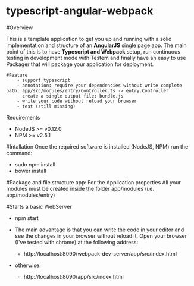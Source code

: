 # typescript-angular-webpack

#Overview

This is a template application to get you up and running with a solid implementation and structure of an **AngularJS** single page app. The main point of this is to have **Typescript and Webpack** setup, run continuous testing in development mode with Testem and finally have an easy to use Packager that will package your application for deployment.

    #Feature
        - support typescript
        - annotation: require your dependencies without write complete path: app/src/modules/entry/Controller.ts -> entry.Controller
        - create a single output file: bundle.js
        - write your code without reload your browser
        - test (still missing)
        

Requirements

- NodeJS >= v0.12.0
- NPM >= v2.5.1



#Intallation
Once the required software is installed (NodeJS, NPM) run the command:
- sudo npm install 
- bower install

#Package and file structure
app: For the Application properties
All your modules must be created inside the folder app/modules (i.e. app/modules/entry)


#Starts a basic WebServer
- npm start

- The main advantage is that you can write the code in your editor and see the changes in your browser without reload it. Open your browser (I've tested with chrome) at the following address:
    - http://localhost:8090/webpack-dev-server/app/src/index.html 
         
- otherwise:
    - http://localhost:8090/app/src/index.html
